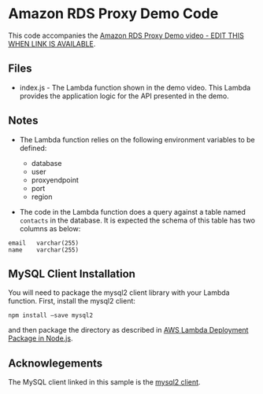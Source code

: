 # Amazon RDS Proxy Demo Code

This code accompanies the [Amazon RDS Proxy Demo video - EDIT THIS WHEN LINK IS AVAILABLE](https://www.youtube.com/user/AmazonWebServices).

## Files

* index.js - The Lambda function shown in the demo video. This Lambda provides the application logic for the API presented in the demo.

## Notes

* The Lambda function relies on the following environment variables to be defined:
	* database
	* user
	* proxyendpoint
	* port
	* region

* The code in the Lambda function does a query against a table named `contacts` in the database. It is expected the schema of this table has two columns as below:

```
email	varchar(255)
name	varchar(255)
```

## MySQL Client Installation

You will need to package the mysql2 client library with your Lambda function. First, install the mysql2 client:

```
npm install –save mysql2
```

and then package the directory as described in [AWS Lambda Deployment Package in Node.js](https://docs.aws.amazon.com/lambda/latest/dg/nodejs-package.html).

## Acknowlegements

The MySQL client linked in this sample is the [mysql2 client](https://www.npmjs.com/package/mysql2).
